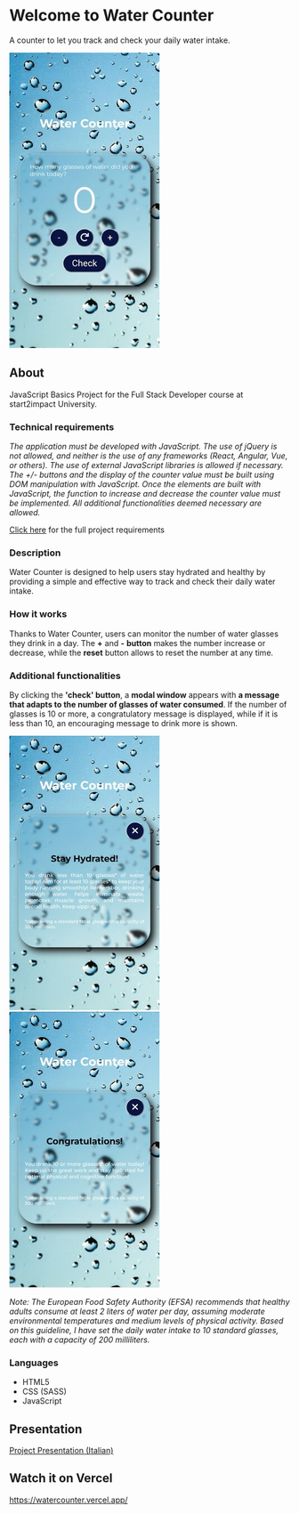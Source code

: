 # Welcome to Water Counter

A counter to let you track and check your daily water intake.

![WaterCounter](https://github.com/noemisonlieti/WaterCounter/blob/main/assets/media/img/WaterCounter-screen.jpg)

## About

JavaScript Basics Project for the Full Stack Developer course at start2impact University.

### Technical requirements

_The application must be developed with JavaScript._ 
_The use of jQuery is not allowed, and neither is the use of any frameworks (React, Angular, Vue, or others)._ 
_The use of external JavaScript libraries is allowed if necessary. The +/- buttons and the display of the counter value must be built using DOM manipulation with JavaScript._ 
_Once the elements are built with JavaScript, the function to increase and decrease the counter value must be implemented._ 
_All additional functionalities deemed necessary are allowed._

[Click here](https://drive.google.com/file/d/1Hrh_TFJ1e8tslP84QzLSDYd8DreBW-YY/view?usp=sharing) for the full project requirements

### Description

Water Counter is designed to help users stay hydrated and healthy by providing a simple and effective way to track and check their daily water intake.

### How it works

Thanks to Water Counter, users can monitor the number of water glasses they drink in a day.
The **+** and **-** **button** makes the number increase or decrease, while the **reset** button allows to reset the number at any time. 

### Additional functionalities

By clicking the **'check' button**, a **modal window** appears with **a message that adapts to the number of glasses of water consumed**. If the number of glasses is 10 or more, a congratulatory message is displayed, while if it is less than 10, an encouraging message to drink more is shown.

![WaterModal-message1](https://github.com/noemisonlieti/WaterCounter/blob/main/assets/media/img/WaterModal-screen_message1.jpg)
![WaterModal-message2](https://github.com/noemisonlieti/WaterCounter/blob/main/assets/media/img/WaterModal-screen_message2.jpg)

*Note: The European Food Safety Authority (EFSA) recommends that healthy adults consume at least 2 liters of water per day, assuming moderate environmental temperatures and medium levels of physical activity. Based on this guideline, I have set the daily water intake to 10 standard glasses, each with a capacity of 200 milliliters.*

### Languages

- HTML5
- CSS (SASS)
- JavaScript

## Presentation

[Project Presentation (Italian)](https://drive.google.com/file/d/1Hl6P1Zay4w6PfVY0GUcz91-TOki-w7pS/view?usp=sharing)

## Watch it on Vercel
https://watercounter.vercel.app/
